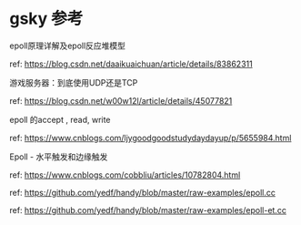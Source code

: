 # gsky 参考







epoll原理详解及epoll反应堆模型

ref: https://blog.csdn.net/daaikuaichuan/article/details/83862311



游戏服务器：到底使用UDP还是TCP

ref: https://blog.csdn.net/w00w12l/article/details/45077821 





epoll 的accept , read, write

ref: https://www.cnblogs.com/ljygoodgoodstudydaydayup/p/5655984.html







Epoll - 水平触发和边缘触发

ref: https://www.cnblogs.com/cobbliu/articles/10782804.html

ref: https://github.com/yedf/handy/blob/master/raw-examples/epoll.cc

ref: https://github.com/yedf/handy/blob/master/raw-examples/epoll-et.cc

